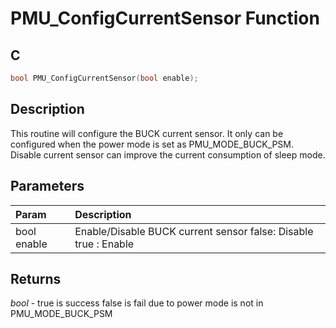 # PMU_ConfigCurrentSensor Function

## C

```c
bool PMU_ConfigCurrentSensor(bool enable);
```

## Description

 This routine will configure the BUCK current sensor.
 It only can be configured when the power mode is set as PMU_MODE_BUCK_PSM.
 Disable current sensor can improve the current consumption of sleep mode.

## Parameters

| Param | Description |
|:----- |:----------- |
| bool enable | Enable/Disable BUCK current sensor  false: Disable  true : Enable  

## Returns

*bool* - true is success
 false is fail due to power mode is not in PMU_MODE_BUCK_PSM 
